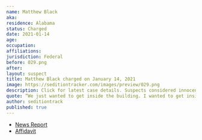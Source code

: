 ```yaml
---
name: Matthew Black
aka:
residence: Alabama
status: Charged
date: 2021-01-14
age:
occupation:
affiliations:
jurisdiction: Federal
before: 029.png
after:
layout: suspect
title: Matthew Black charged on January 14, 2021
image: https://seditiontracker.com/images/preview/029.png
description: Click for latest case details. Suspects considered innocent until proven guilty.
quote: “We just wanted to get inside the building. I wanted to get inside the building so I could plead the blood of Jesus over it. That was my goal.”
author: seditiontrack
published: true
---
```


- [News Report](https://www.wbrc.com/2021/01/14/leeds-man-charged-capitol-riot-identified-by-blood-his-cheek/)
- [Affidavit](https://www.justice.gov/opa/page/file/1354806/download)
